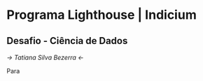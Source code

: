 # Programa Lighthouse | Indicium

## Desafio - Ciência de Dados

*-> Tatiana Silva Bezerra <-*

Para 
